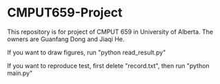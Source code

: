 # CMPUT659-Project
This repository is for project of CMPUT 659 in University of Alberta. The owners are Guanfang Dong and Jiaqi He.

If you want to draw figures, run "python read_result.py"


If you want to reproduce test, first delete "record.txt", then run "python main.py"
